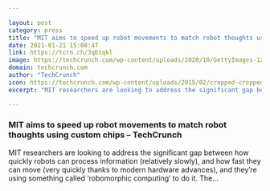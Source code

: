 ```yaml
---

layout: post
category: press
title: "MIT aims to speed up robot movements to match robot thoughts using custom chips"
date: 2021-01-21 15:08:47
link: https://tcrn.ch/3qE1qkl
image: https://techcrunch.com/wp-content/uploads/2020/10/GettyImages-1220591821.jpg?w=743
domain: techcrunch.com
author: "TechCrunch"
icon: https://techcrunch.com/wp-content/uploads/2015/02/cropped-cropped-favicon-gradient.png?w=180
excerpt: "MIT researchers are looking to address the significant gap between how quickly robots can process information (relatively slowly), and how fast they can move (very quickly thanks to modern hardware advances), and they’re using something called ‘robomorphic computing’ to do it. The…"

---
```


### MIT aims to speed up robot movements to match robot thoughts using custom chips – TechCrunch

MIT researchers are looking to address the significant gap between how quickly robots can process information (relatively slowly), and how fast they can move (very quickly thanks to modern hardware advances), and they’re using something called ‘robomorphic computing’ to do it. The…
